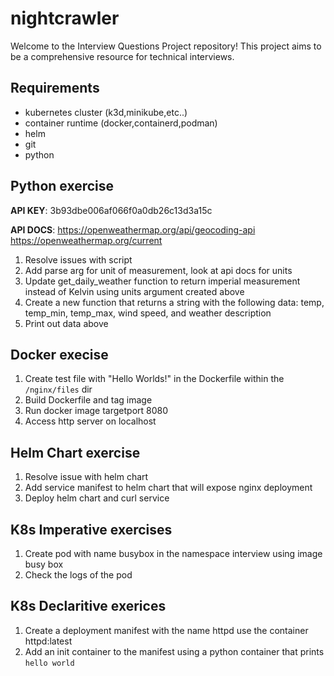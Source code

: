 # nightcrawler
Welcome to the Interview Questions Project repository! This project aims to be a comprehensive resource for technical interviews.

## Requirements
* kubernetes cluster (k3d,minikube,etc..)
* container runtime (docker,containerd,podman)
* helm
* git
* python

## Python exercise

**API KEY**: 3b93dbe006af066f0a0db26c13d3a15c

**API DOCS**:
  https://openweathermap.org/api/geocoding-api
  https://openweathermap.org/current

1. Resolve issues with script
2. Add parse arg for unit of measurement, look at api docs for units
3. Update get_daily_weather function to return imperial measurement instead of Kelvin using units argument created above
4. Create a new function that returns a string with the following data: temp, temp_min, temp_max, wind speed, and weather description
5. Print out data above

## Docker execise

1. Create test file with "Hello Worlds!" in the Dockerfile within the `/nginx/files` dir
2. Build Dockerfile and tag image
3. Run docker image targetport 8080
4. Access http server on localhost

## Helm Chart exercise

1. Resolve issue with helm chart
2. Add service manifest to helm chart that will expose nginx deployment
3. Deploy helm chart and curl service

## K8s Imperative exercises
1. Create pod with name busybox in the namespace interview using image busy box
2. Check the logs of the pod


## K8s Declaritive exerices
1. Create a deployment manifest with the name httpd use the container httpd:latest
2. Add an init container to the manifest using a python container that prints `hello world`
